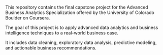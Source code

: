 This repository contains the final capstone project for the Advanced Business Analytics Specialization offered by the University of Colorado Boulder on Coursera.

The goal of this project is to apply advanced data analytics and business intelligence techniques to a real-world business case. 

It includes data cleaning, exploratory data analysis, predictive modeling, and actionable business recommendations.
